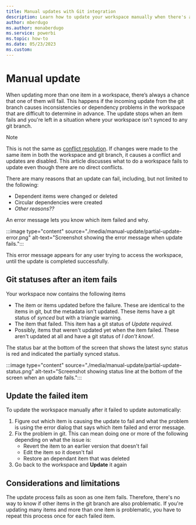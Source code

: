 ```yaml
---
title: Manual updates with Git integration
description: Learn how to update your workspace manually when there's an internal inconsistency.
author: mberdugo
ms.author: monaberdugo
ms.service: powerbi
ms.topic: how-to
ms.date: 05/23/2023
ms.custom:
---
```


# Manual update

When updating more than one item in a workspace, there’s always a chance that one of them will fail. This happens if the incoming update from the git branch causes inconsistencies or dependency problems in the workspace that are difficult to determine in advance. The update stops when an item fails and you're left in a situation where your workspace isn't synced to any git branch.

> [!NOTE]
> This is not the same as [conflict resolution](./conflict-resolution.md). If changes were made to the same item in both the workspace and git branch, it causes a conflict and updates are disabled. This article discusses what to do a workspace fails to update even though there are no direct conflicts.

There are many reasons that an update can fail, including, but not limited to the following:

* Dependent items were changed or deleted
* Circular dependencies were created
* *Other reasons??*

An error message lets you know which item failed and why.

:::image type="content" source="./media/manual-update/partial-update-error.png" alt-text="Screenshot showing the error message when update fails.":::

This error message appears for any user trying to access the workspace, until the update is completed successfully.

## Git statuses after an item fails

Your workspace now contains the following items

* The item or items updated before the failure. These are identical to the items in git, but the metadata isn't updated. These items have a git status of *synced* but with a triangle warning.
* The item that failed. This item has a git status of *Update required*.
* Possibly, items that weren't updated yet when the item failed. These aren't updated at all and have a git status of *I don't know!*.

The status bar at the bottom of the screen that shows the latest sync status is red and indicated the partially synced status.

:::image type="content" source="./media/manual-update/partial-update-status.png" alt-text="Screenshot showing status line at the bottom of the screen when an update fails.":::

## Update the failed item

To update the workspace manually after it failed to update automatically:

1. Figure out which item is causing the update to fail and what the problem is using the error dialog that says which item failed and error message.
1. Fix the problem in git. This can mean doing one or more of the following depending on what the issue is:
   * Revert the item to an earlier version that doesn't fail
   * Edit the item so it doesn't fail
   * Restore an dependant item that was deleted
1. Go back to the workspace and **Update** it again

## Considerations and limitations

The update process fails as soon as one item fails. Therefore, there's no way to know if other items in the git branch are also problematic. If you're updating many items and more than one item is problematic, you have to repeat this process once for each failed item.

